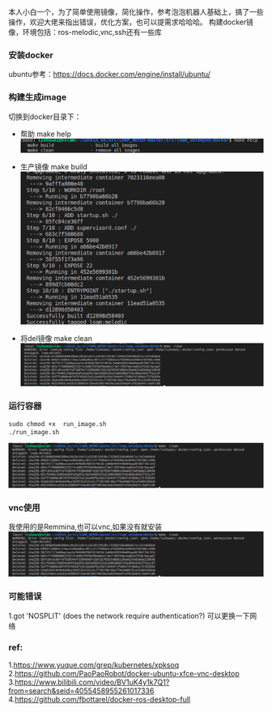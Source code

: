 本人小白一个，为了简单使用镜像，简化操作，参考泡泡机器人基础上，搞了一些操作，欢迎大佬来指出错误，优化方案，也可以提需求哈哈哈。
构建docker镜像，环境包括：ros-melodic,vnc,ssh还有一些库
### 安装docker
ubuntu参考：https://docs.docker.com/engine/install/ubuntu/
    
### 构建生成image
切换到docker目录下：
* 帮助
    make help
![img](./doc/make_help.png)

* 生产镜像
    make build
![img](./doc/make_build.png)

* 将del镜像
    make clean
![img](./doc/make_clean.png)

### 运行容器
    sudo chmod +x  run_image.sh
    ./run_image.sh

![img](./doc/make_clean.png)
 
### vnc使用
我使用的是Remmina,也可以vnc,如果没有就安装
![img](./doc/make_clean.png)


### 可能错误
1.got 'NOSPLIT' (does the network require authentication?)
    可以更换一下网络
### ref:
1.https://www.yuque.com/grep/kubernetes/xpksoq
2.https://github.com/PaoPaoRobot/docker-ubuntu-xfce-vnc-desktop
3.https://www.bilibili.com/video/BV1uK4y1k7Q1?from=search&seid=4055458955261017336
4.https://github.com/fbottarel/docker-ros-desktop-full



